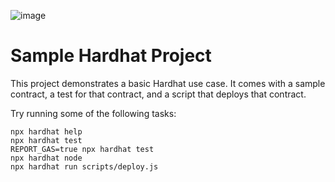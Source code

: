 ![image](https://github.com/thinhnguyenvku/nftmarketplace_templace/assets/88602320/e6323654-3e2d-4369-a702-a2b3a8fbdfba)


# Sample Hardhat Project

This project demonstrates a basic Hardhat use case. It comes with a sample contract, a test for that contract, and a script that deploys that contract.

Try running some of the following tasks:

```shell
npx hardhat help
npx hardhat test
REPORT_GAS=true npx hardhat test
npx hardhat node
npx hardhat run scripts/deploy.js
```
